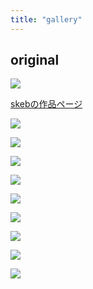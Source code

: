 ```yaml
---
title: "gallery"
---
```


## original
![](/gallery/tonoko.png)

[skebの作品ページ](https://skeb.jp/@usanagi_kon/works/27)

![](/gallery/tonoko_2.png)

![](/gallery/tonoko_e.png)

![](/gallery/tonoko_winter.png)

![](/gallery/with_mini.JPG)

![](/gallery/single_nattimauyo.png)

![](/gallery/multi_nattimauyo.png)

![](/gallery/otona.png)

![](/gallery/change_cloth.png)

![](/gallery/tonoko_plush.png)
